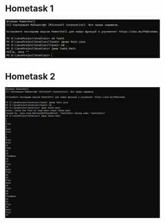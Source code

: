 # Hometask 1
![Image alt](https://github.com/PahaKoha/KrokHomeTasks/blob/master/Task1%20Image.png)
# Hometask 2
![Image alt](https://github.com/PahaKoha/KrokHomeTasks/blob/master/Снимок%20экрана%202023-10-07%20220935.png)
